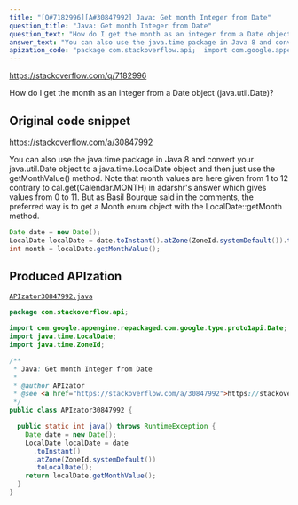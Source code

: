 ```yaml
---
title: "[Q#7182996][A#30847992] Java: Get month Integer from Date"
question_title: "Java: Get month Integer from Date"
question_text: "How do I get the month as an integer from a Date object (java.util.Date)?"
answer_text: "You can also use the java.time package in Java 8 and convert your java.util.Date object to a java.time.LocalDate object and then just use the getMonthValue() method. Note that month values are here given from 1 to 12 contrary to cal.get(Calendar.MONTH) in adarshr's answer which gives values from 0 to 11. But as Basil Bourque said in the comments, the preferred way is to get a Month enum object with the LocalDate::getMonth method."
apization_code: "package com.stackoverflow.api;  import com.google.appengine.repackaged.com.google.type.proto1api.Date; import java.time.LocalDate; import java.time.ZoneId;  /**  * Java: Get month Integer from Date  *  * @author APIzator  * @see <a href=\"https://stackoverflow.com/a/30847992\">https://stackoverflow.com/a/30847992</a>  */ public class APIzator30847992 {    public static int java() throws RuntimeException {     Date date = new Date();     LocalDate localDate = date       .toInstant()       .atZone(ZoneId.systemDefault())       .toLocalDate();     return localDate.getMonthValue();   } }"
---
```


https://stackoverflow.com/q/7182996

How do I get the month as an integer from a Date object (java.util.Date)?



## Original code snippet

https://stackoverflow.com/a/30847992

You can also use the java.time package in Java 8 and convert your java.util.Date object to a java.time.LocalDate object and then just use the getMonthValue() method.
Note that month values are here given from 1 to 12 contrary to cal.get(Calendar.MONTH) in adarshr&#x27;s answer which gives values from 0 to 11.
But as Basil Bourque said in the comments, the preferred way is to get a Month enum object with the LocalDate::getMonth method.

```java
Date date = new Date();
LocalDate localDate = date.toInstant().atZone(ZoneId.systemDefault()).toLocalDate();
int month = localDate.getMonthValue();
```

## Produced APIzation

[`APIzator30847992.java`](https://github.com/pasqualesalza/apization-temp-data/raw/master/apizations/java/APIzator30847992.java)

```java
package com.stackoverflow.api;

import com.google.appengine.repackaged.com.google.type.proto1api.Date;
import java.time.LocalDate;
import java.time.ZoneId;

/**
 * Java: Get month Integer from Date
 *
 * @author APIzator
 * @see <a href="https://stackoverflow.com/a/30847992">https://stackoverflow.com/a/30847992</a>
 */
public class APIzator30847992 {

  public static int java() throws RuntimeException {
    Date date = new Date();
    LocalDate localDate = date
      .toInstant()
      .atZone(ZoneId.systemDefault())
      .toLocalDate();
    return localDate.getMonthValue();
  }
}

```